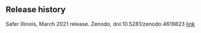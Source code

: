 ## Release history

Safer Illinois, March 2021 release. Zenodo, doi:10.5281/zenodo.4619823 [link](https://zenodo.org/record/4619823#.YFPMXFlOlN0)
